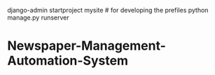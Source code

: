 django-admin startproject mysite # for developing the prefiles
python manage.py runserver 
# Newspaper-Management-Automation-System
